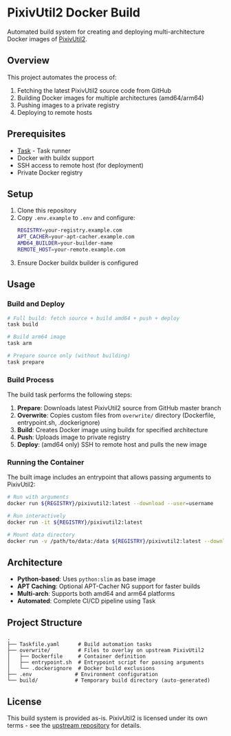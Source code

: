 # PixivUtil2 Docker Build

Automated build system for creating and deploying multi-architecture Docker images of [PixivUtil2](https://github.com/Nandaka/PixivUtil2).

## Overview

This project automates the process of:
1. Fetching the latest PixivUtil2 source code from GitHub
2. Building Docker images for multiple architectures (amd64/arm64)
3. Pushing images to a private registry
4. Deploying to remote hosts

## Prerequisites

- [Task](https://taskfile.dev/) - Task runner
- Docker with buildx support
- SSH access to remote host (for deployment)
- Private Docker registry

## Setup

1. Clone this repository
2. Copy `.env.example` to `.env` and configure:
   ```bash
   REGISTRY=your-registry.example.com
   APT_CACHER=your-apt-cacher.example.com
   AMD64_BUILDER=your-builder-name
   REMOTE_HOST=your-remote.example.com
   ```
3. Ensure Docker buildx builder is configured

## Usage

### Build and Deploy

```bash
# Full build: fetch source + build amd64 + push + deploy
task build

# Build arm64 image
task arm

# Prepare source only (without building)
task prepare
```

### Build Process

The build task performs the following steps:

1. **Prepare**: Downloads latest PixivUtil2 source from GitHub master branch
2. **Overwrite**: Copies custom files from `overwrite/` directory (Dockerfile, entrypoint.sh, .dockerignore)
3. **Build**: Creates Docker image using buildx for specified architecture
4. **Push**: Uploads image to private registry
5. **Deploy**: (amd64 only) SSH to remote host and pulls the new image

### Running the Container

The built image includes an entrypoint that allows passing arguments to PixivUtil2:

```bash
# Run with arguments
docker run ${REGISTRY}/pixivutil2:latest --download --user=username

# Run interactively
docker run -it ${REGISTRY}/pixivutil2:latest

# Mount data directory
docker run -v /path/to/data:/data ${REGISTRY}/pixivutil2:latest --download
```

## Architecture

- **Python-based**: Uses `python:slim` as base image
- **APT Caching**: Optional APT-Cacher NG support for faster builds
- **Multi-arch**: Supports both amd64 and arm64 platforms
- **Automated**: Complete CI/CD pipeline using Task

## Project Structure

```
.
├── Taskfile.yaml      # Build automation tasks
├── overwrite/         # Files to overlay on upstream PixivUtil2
│   ├── Dockerfile     # Container definition
│   ├── entrypoint.sh  # Entrypoint script for passing arguments
│   └── .dockerignore  # Docker build exclusions
├── .env              # Environment configuration
└── build/            # Temporary build directory (auto-generated)
```

## License

This build system is provided as-is. PixivUtil2 is licensed under its own terms - see the [upstream repository](https://github.com/Nandaka/PixivUtil2) for details.
